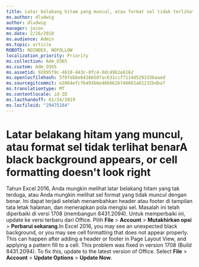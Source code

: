 ```yaml
---
title: Latar belakang hitam yang muncul, atau format sel tidak terlihat benar
ms.author: dludwig
author: dludwig
manager: jecon
ms.date: 2/26/2018
ms.audience: Admin
ms.topic: article
ROBOTS: NOINDEX, NOFOLLOW
localization_priority: Priority
ms.collection: Adm_O365
ms.custom: Adm_O365
ms.assetid: 92095f9c-4610-443c-8fc4-ddc49b2e6162
ms.openlocfilehash: 5f8febbe64166587ac631ccf7114d529333baaed
ms.sourcegitcommit: e2864efcfb493b6e46b662b746661a61232bdba7
ms.translationtype: MT
ms.contentlocale: id-ID
ms.lasthandoff: 01/24/2019
ms.locfileid: "29475184"
---
```

# <a name="a-black-background-appears-or-cell-formatting-doesnt-look-right"></a><span data-ttu-id="dfb4b-102">Latar belakang hitam yang muncul, atau format sel tidak terlihat benar</span><span class="sxs-lookup"><span data-stu-id="dfb4b-102">A black background appears, or cell formatting doesn't look right</span></span>

<span data-ttu-id="dfb4b-p101">Tahun Excel 2016, Anda mungkin melihat latar belakang hitam yang tak terduga, atau Anda mungkin melihat sel format yang tidak muncul dengan benar. Ini dapat terjadi setelah menambahkan header atau footer di tampilan tata letak halaman, dan menerapkan pola mengisi sel. Masalah ini telah diperbaiki di versi 1708 (membangun 8431.2094). Untuk memperbaiki ini, update ke versi terbaru dari Office. Pilih **File** \> **Account** \> **Mutakhirkan opsi** \> **Perbarui sekarang**.</span><span class="sxs-lookup"><span data-stu-id="dfb4b-p101">In Excel 2016, you may see an unexpected black background, or you may see cell formatting that does not appear properly. This can happen after adding a header or footer in Page Layout View, and applying a pattern fill to a cell. This problem was fixed in version 1708 (Build 8431.2094). To fix this, update to the latest version of Office. Select **File** \> **Account** \> **Update Options** \> **Update Now**.</span></span>
  

